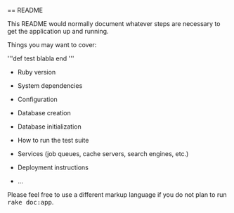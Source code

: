 == README

This README would normally document whatever steps are necessary to get the
application up and running.

Things you may want to cover:

'''def test blabla
end
'''

* Ruby version

* System dependencies

* Configuration

* Database creation

* Database initialization

* How to run the test suite

* Services (job queues, cache servers, search engines, etc.)

* Deployment instructions

* ...


Please feel free to use a different markup language if you do not plan to run
<tt>rake doc:app</tt>.
